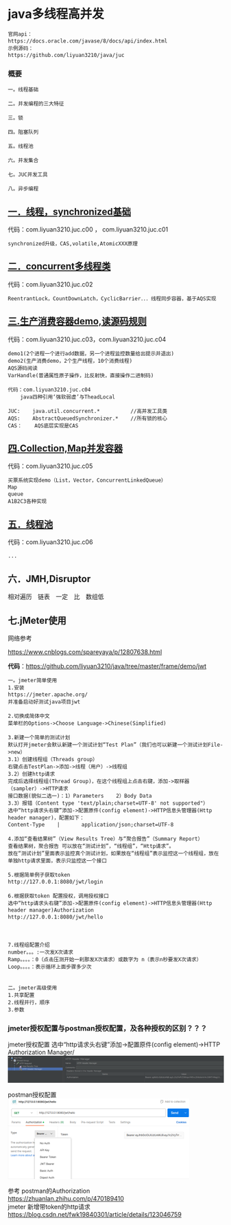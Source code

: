 # java多线程高并发

```
官网api：
https://docs.oracle.com/javase/8/docs/api/index.html
示例源码：
https://github.com/liyuan3210/java/juc
```

### 概要

```
一。线程基础

二。并发编程的三大特征

三。锁

四。阻塞队列

五。线程池

六。并发集合

七。JUC并发工具

八。异步编程
```

## [一．线程，synchronized基础](1-thread-sync.md)

代码：com.liyuan3210.juc.c00	，	com.liyuan3210.juc.c01

```
synchronized升级，CAS,volatile,AtomicXXX原理
```

## [二．concurrent多线程类](2-concurrent.md)

代码：com.liyuan3210.juc.c02

```
ReentrantLock，CountDownLatch，CyclicBarrier．．．线程同步容器，基于AQS实现
```

## [三.生产消费容器demo,读源码规则](3-concurrent.md)

代码：com.liyuan3210.juc.c03，com.liyuan3210.juc.c04

```
demo1(2个进程一个进行add数据，另一个进程监控数量给出提示并退出)
demo2(生产消费demo，2个生产线程，10个消费线程)
AQS源码阅读
VarHandle(普通属性原子操作，比反射快，直接操作二进制码)

代码：com.liyuan3210.juc.c04
	java四种引用‘强软弱虚’与TheadLocal
	
JUC:	java.util.concurrent.*			//高并发工具类
AQS:	AbstractQueuedSynchronizer.*	//所有锁的核心
CAS：	AQS底层实现是CAS
```

## [四.Collection,Map并发容器](4-collection-map.md)

代码：com.liyuan3210.juc.c05

```
买票系统实现demo（List，Vector，ConcurrentLinkedQueue）
Map
queue
A1B2C3各种实现
```

## [五．线程池](5-thread-pool.md)

代码：com.liyuan3210.juc.c06

```
...
```

## 六．JMH,Disruptor

相对遍历　链表　一定　比　数组低

## 七.jMeter使用

网络参考

https://www.cnblogs.com/spareyaya/p/12807638.html

**代码**：https://github.com/liyuan3210/java/tree/master/frame/demo/jwt

```
一。jmeter简单使用
1.安装
https://jmeter.apache.org/
并准备启动好测试java项目jwt

2.切换成简体中文
菜单栏的Options->Choose Language->Chinese(Simplified)

3.新建一个简单的测试计划
默认打开jmeter会默认新建一个测试计划“Test Plan”（我们也可以新建一个测试计划File->new）
3.1）创建线程组（Threads group）
右键点击TestPlan->添加->线程（用户）->线程组
3.2）创建http请求
完成后选择线程组(Thread Group)，在这个线程组上点击右键，添加->取样器（sampler）->HTTP请求
接口数据(貌似二选一)：1）Parameters	2）Body Data	
3.3）报错（Content type 'text/plain;charset=UTF-8' not supported"）
选中“http请求头右键”添加->配置原件(config element)->HTTP信息头管理器(Http header manager)，配置如下：
Content-Type	|		application/json;charset=UTF-8

4.添加“查看结果树”（View Results Tree）与“聚合报告”（Summary Report）
查看结果树，聚合报告 可以放在“测试计划”，“线程组”，“Http请求”。
放在“测试计划”里面表示监控真个测试计划，如果放在“线程组”表示监控这一个线程组，放在单独http请求里面，表示只监控这一个接口

5.根据简单例子获取token
http://127.0.0.1:8080/jwt/login

6.根据获取token 配置授权，调用授权接口
选中“http请求头右键”添加->配置原件(config element)->HTTP信息头管理器(Http header manager)Authorization
http://127.0.0.1:8080/jwt/hello



7.线程组配置介绍
number。。。:一次发X次请求
Ramp。。。。：0（点击压测开始一刹那发X次请求）或数字为 n（表示n秒要发X次请求）
Loop。。。。：表示循环上面步骤多少次


二。jmeter高级使用
1.共享配置
2.线程并行，顺序
3.参数
```

### jmeter授权配置与postman授权配置，及各种授权的区别？？？

jmeter授权配置
选中“http请求头右键”添加->配置原件(config element)->HTTP Authorization Manager/
<img src="img/jmeter1.png" style="zoom:50%;" />

 postman授权配置
<img src="img/jmeter2.png" style="zoom:50%;" />

参考
postman的Authorization <br/>
https://zhuanlan.zhihu.com/p/470189410<br/>
jmeter 新增带token的http请求<br/>
https://blog.csdn.net/fwk19840301/article/details/123046759<br/>